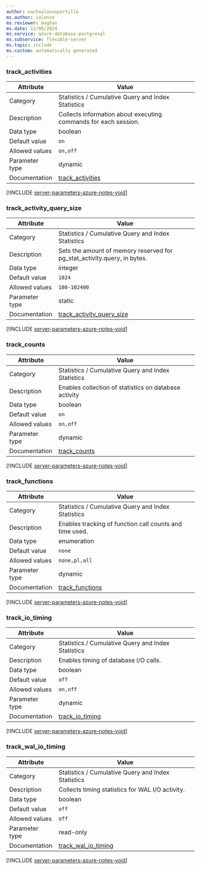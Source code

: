 ```yaml
---
author: nachoalonsoportillo
ms.author: ialonso
ms.reviewer: maghan
ms.date: 12/05/2024
ms.service: azure-database-postgresql
ms.subservice: flexible-server
ms.topic: include
ms.custom: automatically generated
---
```

### track_activities

| Attribute | Value |
| --- | --- |
| Category | Statistics / Cumulative Query and Index Statistics |
| Description | Collects information about executing commands for each session. |
| Data type | boolean |
| Default value | `on` |
| Allowed values | `on,off` |
| Parameter type | dynamic |
| Documentation | [track_activities](https://www.postgresql.org/docs/14/runtime-config-statistics.html#GUC-TRACK-ACTIVITIES) |


[!INCLUDE [server-parameters-azure-notes-void](./server-parameters-azure-notes-void.md)]



### track_activity_query_size

| Attribute | Value |
| --- | --- |
| Category | Statistics / Cumulative Query and Index Statistics |
| Description | Sets the amount of memory reserved for pg_stat_activity.query, in bytes. |
| Data type | integer |
| Default value | `1024` |
| Allowed values | `100-102400` |
| Parameter type | static |
| Documentation | [track_activity_query_size](https://www.postgresql.org/docs/14/runtime-config-statistics.html#GUC-TRACK-ACTIVITY-QUERY-SIZE) |


[!INCLUDE [server-parameters-azure-notes-void](./server-parameters-azure-notes-void.md)]



### track_counts

| Attribute | Value |
| --- | --- |
| Category | Statistics / Cumulative Query and Index Statistics |
| Description | Enables collection of statistics on database activity |
| Data type | boolean |
| Default value | `on` |
| Allowed values | `on,off` |
| Parameter type | dynamic |
| Documentation | [track_counts](https://www.postgresql.org/docs/14/runtime-config-statistics.html#GUC-TRACK-COUNTS) |


[!INCLUDE [server-parameters-azure-notes-void](./server-parameters-azure-notes-void.md)]



### track_functions

| Attribute | Value |
| --- | --- |
| Category | Statistics / Cumulative Query and Index Statistics |
| Description | Enables tracking of function call counts and time used. |
| Data type | enumeration |
| Default value | `none` |
| Allowed values | `none,pl,all` |
| Parameter type | dynamic |
| Documentation | [track_functions](https://www.postgresql.org/docs/14/runtime-config-statistics.html#GUC-TRACK-FUNCTIONS) |


[!INCLUDE [server-parameters-azure-notes-void](./server-parameters-azure-notes-void.md)]



### track_io_timing

| Attribute | Value |
| --- | --- |
| Category | Statistics / Cumulative Query and Index Statistics |
| Description | Enables timing of database I/O calls. |
| Data type | boolean |
| Default value | `off` |
| Allowed values | `on,off` |
| Parameter type | dynamic |
| Documentation | [track_io_timing](https://www.postgresql.org/docs/14/runtime-config-statistics.html#GUC-TRACK-IO-TIMING) |


[!INCLUDE [server-parameters-azure-notes-void](./server-parameters-azure-notes-void.md)]



### track_wal_io_timing

| Attribute | Value |
| --- | --- |
| Category | Statistics / Cumulative Query and Index Statistics |
| Description | Collects timing statistics for WAL I/O activity. |
| Data type | boolean |
| Default value | `off` |
| Allowed values | `off` |
| Parameter type | read-only |
| Documentation | [track_wal_io_timing](https://www.postgresql.org/docs/14/runtime-config-statistics.html#GUC-TRACK-WAL-IO-TIMING) |


[!INCLUDE [server-parameters-azure-notes-void](./server-parameters-azure-notes-void.md)]



